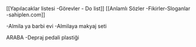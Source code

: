 [[Yapılacaklar listesi -Görevler - Do list]]
[[Anlamlı Sözler -Fikirler-Sloganlar -sahiplen.com]]


-Almila ya barbi evi
-Almilaya makyaj seti


ARABA
-Depraj pedali plastiği
